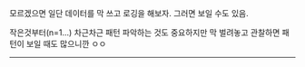 모르겠으면 일단 데이터를 막 쓰고 로깅을 해보자.
그러면 보일 수도 있음.

작은것부터(n=1...) 차근차근 패턴 파악하는 것도 중요하지만
막 벌려놓고 관찰하면 패턴이 보일 때도 많으니깐 ㅇㅇ

---
